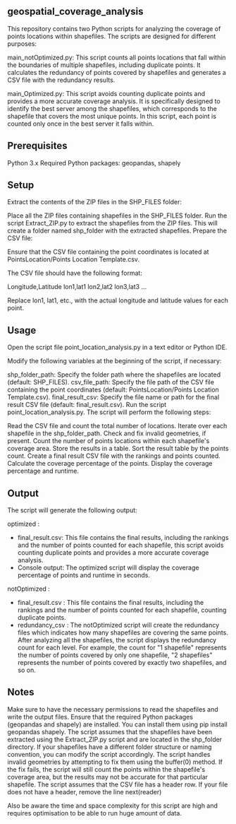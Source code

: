 ## geospatial_coverage_analysis 

This repository contains two Python scripts for analyzing the coverage of points locations within shapefiles. The scripts are designed for different purposes:

main_notOptimized.py: This script counts all points locations that fall within the boundaries of multiple shapefiles, including duplicate points.
It calculates the redundancy of points covered by shapefiles and generates a CSV file with the redundancy results.

main_Optimized.py: This script avoids counting duplicate points and provides a more accurate coverage analysis. 
It is specifically designed to identify the best server among the shapefiles, which corresponds to the shapefile that covers the most unique points. 
In this script, each point is counted only once in the best server it falls within.

## Prerequisites
Python 3.x
Required Python packages: geopandas, shapely

## Setup
Extract the contents of the ZIP files in the SHP_FILES folder:

Place all the ZIP files containing shapefiles in the SHP_FILES folder.
Run the script Extract_ZIP.py to extract the shapefiles from the ZIP files. This will create a folder named shp_folder with the extracted shapefiles.
Prepare the CSV file:

Ensure that the CSV file containing the point coordinates is located at PointsLocation/Points Location Template.csv.

The CSV file should have the following format:

Longitude,Latitude
lon1,lat1
lon2,lat2
lon3,lat3
...

Replace lon1, lat1, etc., with the actual longitude and latitude values for each point.

## Usage
Open the script file point_location_analysis.py in a text editor or Python IDE.

Modify the following variables at the beginning of the script, if necessary:

shp_folder_path: Specify the folder path where the shapefiles are located (default: SHP_FILES).
csv_file_path: Specify the file path of the CSV file containing the point coordinates (default: PointsLocation/Points Location Template.csv).
final_result_csv: Specify the file name or path for the final result CSV file (default: final_result.csv).
Run the script point_location_analysis.py. The script will perform the following steps:

Read the CSV file and count the total number of locations.
Iterate over each shapefile in the shp_folder_path.
Check and fix invalid geometries, if present.
Count the number of points locations within each shapefile's coverage area.
Store the results in a table.
Sort the result table by the points count.
Create a final result CSV file with the rankings and points counted.
Calculate the coverage percentage of the points.
Display the coverage percentage and runtime.

## Output
The script will generate the following output:

optimized :
  - final_result.csv: This file contains the final results, including the rankings and the number of points counted for each shapefile, this script avoids counting duplicate points and provides a more accurate coverage analysis. 
  - Console output: The optimized script will display the coverage percentage of points and runtime in seconds.
  
notOptimized :

  - final_result.csv : This file contains the final results, including the rankings and the number of points counted for each shapefile, counting duplicate points. 
  - redundancy_csv : The notOptimized script will create the redundancy files which indicates how many shapefiles are covering the same points. After analyzing all the shapefiles, the script displays the redundancy count for each level. For example, the count for "1 shapefile" represents the number of points covered by only one shapefile, "2 shapefiles" represents the number of points covered by exactly two shapefiles, and so on.

## Notes

Make sure to have the necessary permissions to read the shapefiles and write the output files.
Ensure that the required Python packages (geopandas and shapely) are installed. You can install them using pip install geopandas shapely.
The script assumes that the shapefiles have been extracted using the Extract_ZIP.py script and are located in the shp_folder directory. If your shapefiles have a different folder structure or naming convention, you can modify the script accordingly.
The script handles invalid geometries by attempting to fix them using the buffer(0) method. If the fix fails, the script will still count the points within the shapefile's coverage area, but the results may not be accurate for that particular shapefile.
The script assumes that the CSV file has a header row. If your file does not have a header, remove the line next(reader)

Also be aware the time and space complexity for this script are high and requires optimisation to be able to run huge amount of data.


